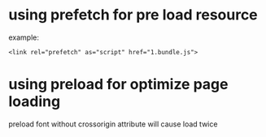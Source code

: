 # using prefetch for pre load resource
example:
```
<link rel="prefetch" as="script" href="1.bundle.js">
```
# using preload for optimize page loading
preload font without crossorigin attribute will cause load twice